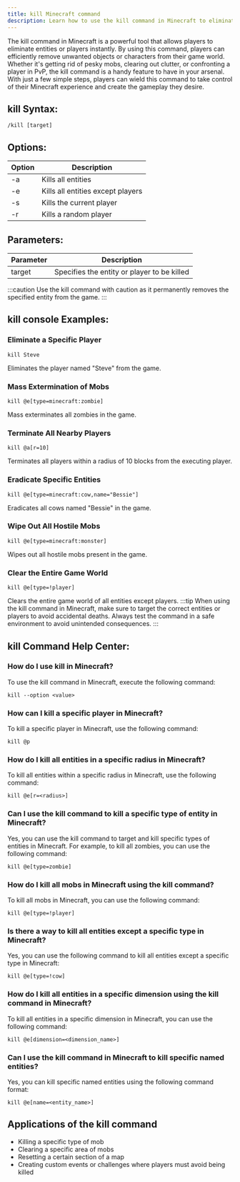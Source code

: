 ```yaml
---
title: kill Minecraft command
description: Learn how to use the kill command in Minecraft to eliminate entities or players quickly and efficiently.
---
```


The kill command in Minecraft is a powerful tool that allows players to eliminate entities or players instantly. By using this command, players can efficiently remove unwanted objects or characters from their game world. Whether it's getting rid of pesky mobs, clearing out clutter, or confronting a player in PvP, the kill command is a handy feature to have in your arsenal. With just a few simple steps, players can wield this command to take control of their Minecraft experience and create the gameplay they desire.

## kill Syntax:
```console
/kill [target]
```

## Options:
| Option     | Description              |
|------------|--------------------------|
| -a         | Kills all entities       |
| -e         | Kills all entities except players|
| -s         | Kills the current player |
| -r         | Kills a random player     |

## Parameters:
| Parameter  | Description                               |
|------------|-------------------------------------------|
| target     | Specifies the entity or player to be killed|

:::caution
Use the kill command with caution as it permanently removes the specified entity from the game.
:::
## kill console Examples:
### Eliminate a Specific Player
```console
kill Steve
```
Eliminates the player named "Steve" from the game.

### Mass Extermination of Mobs
```console
kill @e[type=minecraft:zombie]
```
Mass exterminates all zombies in the game.

### Terminate All Nearby Players
```console
kill @a[r=10]
```
Terminates all players within a radius of 10 blocks from the executing player.

### Eradicate Specific Entities
```console
kill @e[type=minecraft:cow,name="Bessie"]
```
Eradicates all cows named "Bessie" in the game.

### Wipe Out All Hostile Mobs
```console
kill @e[type=minecraft:monster]
```
Wipes out all hostile mobs present in the game.

### Clear the Entire Game World
```console
kill @e[type=!player]
```
Clears the entire game world of all entities except players.
:::tip
When using the kill command in Minecraft, make sure to target the correct entities or players to avoid accidental deaths. Always test the command in a safe environment to avoid unintended consequences.
:::

## kill Command Help Center:
### How do I use kill in Minecraft?
To use the kill command in Minecraft, execute the following command:
```console
kill --option <value>
```

### How can I kill a specific player in Minecraft?
To kill a specific player in Minecraft, use the following command:
```console
kill @p
```

### How do I kill all entities in a specific radius in Minecraft?
To kill all entities within a specific radius in Minecraft, use the following command:
```console
kill @e[r=<radius>]
```

### Can I use the kill command to kill a specific type of entity in Minecraft?
Yes, you can use the kill command to target and kill specific types of entities in Minecraft. For example, to kill all zombies, you can use the following command:
```console
kill @e[type=zombie]
```

### How do I kill all mobs in Minecraft using the kill command?
To kill all mobs in Minecraft, you can use the following command:
```console
kill @e[type=!player]
```

### Is there a way to kill all entities except a specific type in Minecraft?
Yes, you can use the following command to kill all entities except a specific type in Minecraft:
```console
kill @e[type=!cow]
```

### How do I kill all entities in a specific dimension using the kill command in Minecraft?
To kill all entities in a specific dimension in Minecraft, you can use the following command:
```console
kill @e[dimension=<dimension_name>]
```

### Can I use the kill command in Minecraft to kill specific named entities?
Yes, you can kill specific named entities using the following command format:
```console
kill @e[name=<entity_name>]
```
## Applications of the kill command

- Killing a specific type of mob
- Clearing a specific area of mobs
- Resetting a certain section of a map
- Creating custom events or challenges where players must avoid being killed